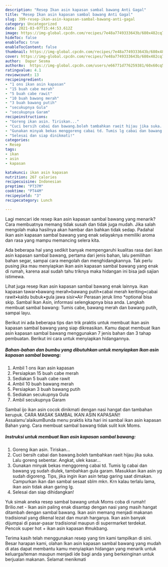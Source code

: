 ```yaml
---
description: "Resep Ikan asin kapasan sambal bawang Anti Gagal"
title: "Resep Ikan asin kapasan sambal bawang Anti Gagal"
slug: 399-resep-ikan-asin-kapasan-sambal-bawang-anti-gagal
category: Uncategorized
date: 2021-03-07T15:44:53.612Z
image: https://img-global.cpcdn.com/recipes/7e48a7749333643b/680x482cq70/ikan-asin-kapasan-sambal-bawang-foto-resep-utama.jpg
hideToc: false
enableToc: true
enableTocContent: false
thumbnail: https://img-global.cpcdn.com/recipes/7e48a7749333643b/680x482cq70/ikan-asin-kapasan-sambal-bawang-foto-resep-utama.jpg
cover: https://img-global.cpcdn.com/recipes/7e48a7749333643b/680x482cq70/ikan-asin-kapasan-sambal-bawang-foto-resep-utama.jpg
author:  Dapur Sesma
authorAv:  https://img-global.cpcdn.com/users/e66771d776259381/60x60cq50/avatar.jpg
ratingvalue: 4.1
reviewcount: 13
recipeingredient:
- "1 ons ikan asin kapasan"
- "15 buah cabe merah"
- "5 buah cabe rawit"
- "10 buah bawang merah"
- "3 buah bawang putih"
- "secukupnya Gula"
- "secukupnya Garam"
recipeinstructions:
- "Goreng ikan asin. Tiriskan..."
- "Cuci bersih cabai dan bawang.boleh tambahkan raeit hijau jika suka. Lalu goreng sebentar. Angkat, ulek kasar..."
- "Gunakan minyak bekas menggoreng cabai td. Tumis lg cabai dan bawang yg sudah diulek, tambahkan gula garam. Masukkan ikan asin yg sudah digoreng. Tips, jika ingin ikan asin tetap garing saat dimakan. Campurkan ikan dan sambal sesaat sblm mkn. Krn kalau terlalu lama, ikan asin tidak akan garing lg."
- "Selesai dan siap dinikmati!"
categories:
- Resep
tags:
- ikan
- asin
- kapasan

katakunci: ikan asin kapasan 
nutrition: 267 calories
recipecuisine: Indonesian
preptime: "PT37M"
cooktime: "PT44M"
recipeyield: "3"
recipecategory: Lunch

---
```



Lagi mencari ide resep ikan asin kapasan sambal bawang yang menarik? Cara membuatnya memang tidak susah dan tidak juga mudah. Jika salah mengolah maka hasilnya akan hambar dan bahkan tidak sedap. Padahal ikan asin kapasan sambal bawang yang enak selayaknya memiliki aroma dan rasa yang mampu memancing selera kita.


Ada beberapa hal yang sedikit banyak mempengaruhi kualitas rasa dari ikan asin kapasan sambal bawang, pertama dari jenis bahan, lalu pemilihan bahan segar, sampai cara mengolah dan menghidangkannya. Tak perlu pusing jika mau menyiapkan ikan asin kapasan sambal bawang yang enak di rumah, karena asal sudah tahu triknya maka hidangan ini bisa jadi sajian istimewa.

Lihat juga resep Ikan asin kapasan sambal bawang enak lainnya. ikan kapasan tawar•bawang merah•bawang putih•cabai merah keriting•cabai rawit•kaldu bubuk•gula jawa sisir•Air Perasan jeruk limo *optional bisa skip. Sambal Ikan Asin, informasi selengkapnya bisa anda. Langkah membuat sambal bawang: Tumis cabe, bawang merah dan bawang putih, sampai layu.


Berikut ini ada beberapa tips dan trik praktis untuk membuat ikan asin kapasan sambal bawang yang siap dikreasikan. Kamu dapat membuat Ikan asin kapasan sambal bawang menggunakan 7 jenis bahan dan 3 tahap pembuatan. Berikut ini cara untuk menyiapkan hidangannya.

<!--inarticleads1-->

##### Bahan-bahan dan bumbu yang dibutuhkan untuk menyiapkan Ikan asin kapasan sambal bawang:

1. Ambil 1 ons ikan asin kapasan
1. Persiapkan 15 buah cabe merah
1. Sediakan 5 buah cabe rawit
1. Ambil 10 buah bawang merah
1. Persiapkan 3 buah bawang putih
1. Sediakan secukupnya Gula
1. Ambil secukupnya Garam


Sambal ijo ikan asin cocok dinikmati dengan nasi hangat dan tambahan kerupuk. CARA MASAK SAMBAL IKAN ASIN KAPASAN!! Assalamu&#39;alaikumBunda menu praktis kita hari ini sambal ikan asin kapasan Bahan yang. Cara membuat sambal bawang tidak sulit kok Moms. 

<!--inarticleads2-->

##### Instruksi untuk membuat Ikan asin kapasan sambal bawang:

1. Goreng ikan asin. Tiriskan...
1. Cuci bersih cabai dan bawang.boleh tambahkan raeit hijau jika suka. Lalu goreng sebentar. Angkat, ulek kasar...
1. Gunakan minyak bekas menggoreng cabai td. Tumis lg cabai dan bawang yg sudah diulek, tambahkan gula garam. Masukkan ikan asin yg sudah digoreng. Tips, jika ingin ikan asin tetap garing saat dimakan. Campurkan ikan dan sambal sesaat sblm mkn. Krn kalau terlalu lama, ikan asin tidak akan garing lg.
1. Selesai dan siap dihidangkan!

Yuk simak aneka resep sambal bawang untuk Moms coba di rumah! Brilio.net - Ikan asin paling enak disantap dengan nasi yang masih hangat ditambah dengan sambal bawang. Ikan asin memang menjadi makanan tradisional yang dikenal lezat dan murah harganya. Ikan asin banyak dijumpai di pasar-pasar tradisional maupun di supermarket terdekat. Pencok super hot + ikan asin kapasan #mukbang. 

Terima kasih telah menggunakan resep yang tim kami tampilkan di sini. Besar harapan kami, olahan Ikan asin kapasan sambal bawang yang mudah di atas dapat membantu kamu menyiapkan hidangan yang menarik untuk keluarga/teman maupun menjadi ide bagi anda yang berkeinginan untuk berjualan makanan. Selamat menikmati
